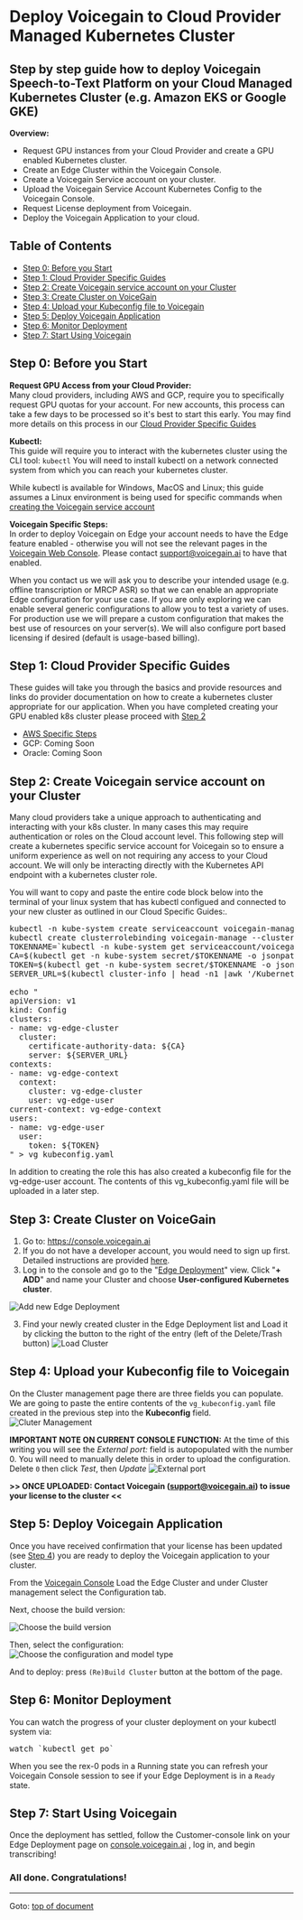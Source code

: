 # <a id="top"></a> Deploy Voicegain to Cloud Provider Managed Kubernetes Cluster
Step by step guide how to deploy Voicegain Speech-to-Text Platform on your Cloud Managed Kubernetes Cluster (e.g. Amazon EKS or Google GKE)
----
**Overview:**
* Request GPU instances from your Cloud Provider and create a GPU enabled Kubernetes cluster.
* Create an Edge Cluster within the Voicegain Console.
* Create a Voicegain Service account on your cluster.
* Upload the Voicegain Service Account Kubernetes Config to the Voicegain Console.
* Request License deployment from Voicegain.
* Deploy the Voicegain Application to your cloud. 

## <a id="toc"></a>Table of Contents
- [Step 0: Before you Start](#before)
- [Step 1: Cloud Provider Specific Guides](#step1)
- [Step 2: Create Voicegain service account on your Cluster](#step2)
- [Step 3: Create Cluster on VoiceGain](#step3)
- [Step 4: Upload your Kubeconfig file to Voicegain](#step4)
- [Step 5: Deploy Voicegain Application](#step5)
- [Step 6: Monitor Deployment](#step6)
- [Step 7: Start Using Voicegain](#step7)

## <a name="before"></a>Step 0: Before you Start 
**Request GPU Access from your Cloud Provider:**  
Many cloud providers, including AWS and GCP, require you to specifically request GPU quotas for your account. For new accounts, this process can take a few days to be processed so it's best to start this early. You may find more details on this process in our [Cloud Provider Specific Guides](#step1)

**Kubectl:**  
This guide will require you to interact with the kubernetes cluster using the CLI tool: `kubectl`
You will need to install kubectl on a network connected system from which you can reach your kubernetes cluster.

While kubectl is available for Windows, MacOS and Linux; this guide assumes a Linux environment is being used for specific commands when [creating the Voicegain service account](#step2)

**Voicegain Specific Steps:**  
In order to deploy Voicegain on Edge your account needs to have the Edge feature enabled - otherwise you will not see the relevant pages in the [Voicegain Web Console](https://www.voicegain.ai). Please contact support@voicegain.ai to have that enabled.

When you contact us we will ask you to describe your intended usage (e.g. offline transcription or MRCP ASR) so that we can enable an appropriate Edge configuration for your use case. If you are only exploring we can enable several generic configurations to allow you to test a variety of uses. For production use we will prepare a custom configuration that makes the best use of resources on your server(s). We will also configure port based licensing if desired (default is usage-based billing). 

## <a name="step1"></a>Step 1: Cloud Provider Specific Guides

These guides will take you through the basics and provide resources and links do provider documentation on how to create a kubernetes cluster appropriate for our application. When you have completed creating your GPU enabled k8s cluster please proceed with [Step 2](#step2)

* [AWS Specific Steps](aws-specific-steps.md)  
* GCP: Coming Soon  
* Oracle: Coming Soon 

## <a name="step2"></a>Step 2: Create Voicegain service account on your Cluster
Many cloud providers take a unique approach to authenticating and interacting with your k8s cluster. In many cases this may require authentication or roles on the Cloud account level. This following step will create a kubernetes specific service account for Voicegain so to ensure a uniform experience as well on not requiring any access to your Cloud account. We will only be interacting directly with the Kubernetes API endpoint with a kubernetes cluster role.

You will want to copy and paste the entire code block below into the terminal of your linux system that has kubectl configued and connected to your new cluster as outlined in our Cloud Specific Guides:. 
<pre>
kubectl -n kube-system create serviceaccount voicegain-manage
kubectl create clusterrolebinding voicegain-manage --clusterrole=cluster-admin --serviceaccount=kube-system:voicegain-manage
TOKENNAME=`kubectl -n kube-system get serviceaccount/voicegain-manage -o jsonpath='{.secrets[0].name}'`
CA=$(kubectl get -n kube-system secret/$TOKENNAME -o jsonpath='{.data.ca\.crt}')
TOKEN=$(kubectl get -n kube-system secret/$TOKENNAME -o jsonpath='{.data.token}' | base64 --decode)
SERVER_URL=$(kubectl cluster-info | head -n1 |awk '/Kubernetes/ {print $NF}'| sed 's/\x1B\[[0-9;]\{1,\}[A-Za-z]//g')

echo "
apiVersion: v1
kind: Config
clusters:
- name: vg-edge-cluster
  cluster:
    certificate-authority-data: ${CA}
    server: ${SERVER_URL}
contexts:
- name: vg-edge-context
  context:
    cluster: vg-edge-cluster
    user: vg-edge-user
current-context: vg-edge-context
users:
- name: vg-edge-user
  user:
    token: ${TOKEN}
" > vg_kubeconfig.yaml
</pre>

In addition to creating the role this has also created a kubeconfig file for the vg-edge-user account. The contents of this vg_kubeconfig.yaml file will be uploaded in a later step.

## <a name="step3"></a>Step 3: Create Cluster on VoiceGain

1. Go to: https://console.voicegain.ai
2. If you do not have a developer account, you would need to sign up first. Detailed instructions are provided [here](https://www.voicegain.ai/post/how-to-signup-for-a-developer-account-and-start-using-voicegain-voice-ai).
3. Log in to the console and go to the "[Edge Deployment](https://console.voicegain.ai/specific/edge-deployments)" view. Click "**+ ADD**" and name your Cluster and choose **User-configured Kubernetes cluster**.

![Add new Edge Deployment](./Universal-1a.png)


3. Find your newly created cluster in the Edge Deployment list and Load it by clicking the button to the right of the entry (left of the Delete/Trash button) 
![Load Cluster](./Universal-1b.png)

## <a name="step4"></a>Step 4: Upload your Kubeconfig file to Voicegain
On the Cluster management page there are three fields you can populate. We are going to paste the entire contents of the `vg_kubeconfig.yaml` file created in the previous step into the **Kubeconfig** field.
![Cluter Management](./Universal-4a.png)

**IMPORTANT NOTE ON CURRENT CONSOLE FUNCTION:**
At the time of this writing you will see the *External port:* field is autopopulated with the number 0. You will need to manually delete this in order to upload the configuration. Delete `0` then click *Test*, then *Update*
![External port](./Universal-4b.png)

**>> ONCE UPLOADED: Contact Voicegain (support@voicegain.ai) to issue your license to the cluster <<**

## <a name="step5"></a>Step 5: Deploy Voicegain Application
Once you have received confirmation that your license has been updated (see [Step 4](#step4)) you are ready to deploy the Voicegain application to your cluster.

From the [Voicegain Console](https://console.voicegain.ai "Voicegain Cloud Console") Load the Edge Cluster and under Cluster management select the Configuration tab.  

Next, choose the build version:  

![Choose the build version](./Edge-config-config-version.png)

Then, select the configuration:  
![Choose the configuration and model type](./Universal-5b.png)  

And to deploy: press `(Re)Build Cluster` button at the bottom of the page. 

## <a id="step6"></a>Step 6: Monitor Deployment

You can watch the progress of your cluster deployment on your kubectl system via:
<pre>
watch `kubectl get po`
</pre>

When you see the rex-0 pods in a Running state you can refresh your Voicegain Console session to see if your Edge Deployment is in a `Ready` state.
## <a id="step7"></a>Step 7: Start Using Voicegain
Once the deployment has settled, follow the Customer-console link on your Edge Deployment page on [console.voicegain.ai](https://console.voicegain.ai "Voicegain Cloud Console") , log in, and begin transcribing! 


### All done. Congratulations!

---

Goto: [top of document](#top)
